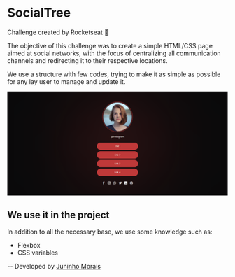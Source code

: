 <h1>SocialTree</h1>

Challenge created by Rocketseat :purple_heart:

The objective of this challenge was to create a simple HTML/CSS page aimed at social networks, with the focus of centralizing all communication channels and redirecting it to their respective locations.

We use a structure with few codes, trying to make it as simple as possible for any lay user to manage and update it.

<img src="./assets/images/socialtree-foto-desktop.png">

<h2>We use it in the project</h2>

In addition to all the necessary base, we use some knowledge such as:

<ul>
<li>Flexbox</li>
<li>CSS variables</li>
</ul>

-- Developed by <a href="https://github.com/juninhomorais/">Juninho Morais</a>
